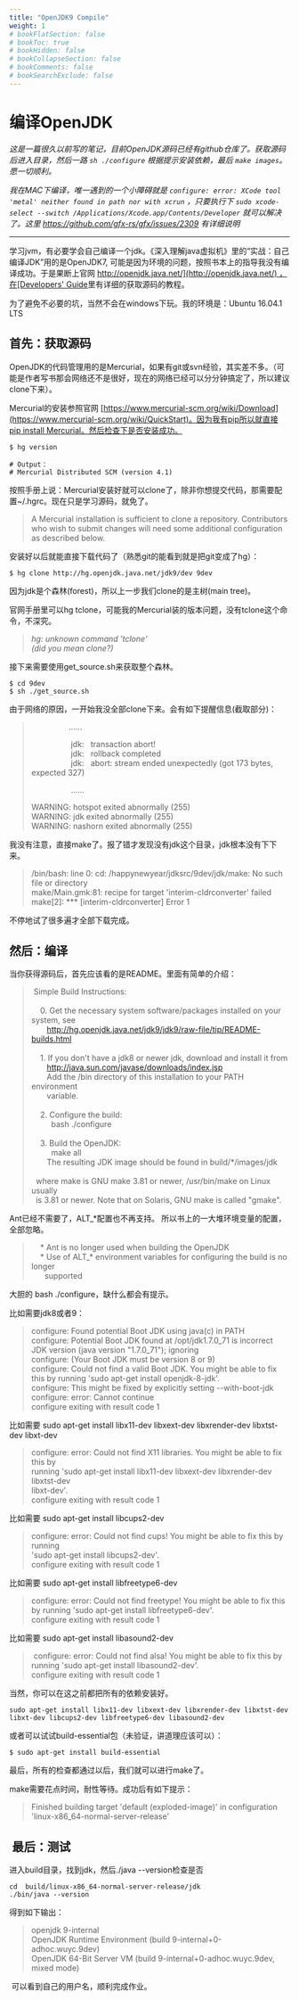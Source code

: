 ```yaml
---
title: "OpenJDK9 Compile"
weight: 1
# bookFlatSection: false
# bookToc: true
# bookHidden: false
# bookCollapseSection: false
# bookComments: false
# bookSearchExclude: false
---
```


# 编译OpenJDK

_这是一篇很久以前写的笔记，目前OpenJDK源码已经有github仓库了。获取源码后进入目录，然后一路 `sh ./configure` 根据提示安装依赖，最后 `make images`。愿一切顺利。_

_我在MAC下编译，唯一遇到的一个小障碍就是 `configure: error: XCode tool 'metal' neither found in path nor with xcrun` ，只要执行下 `sudo xcode-select --switch /Applications/Xcode.app/Contents/Developer` 就可以解决了。这里 https://github.com/gfx-rs/gfx/issues/2309 有详细说明_

---------------------

学习jvm，有必要学会自己编译一个jdk。《深入理解java虚拟机》里的“实战：自己编译JDK”用的是OpenJDK7, 可能是因为环境的问题，按照书本上的指导我没有编译成功。于是果断上官网 [http://openjdk.java.net/](http://openjdk.java.net/) ，在[Developers' Guide](http://openjdk.java.net/guide/)里有详细的获取源码的教程。

为了避免不必要的坑，当然不会在windows下玩。我的环境是：Ubuntu 16.04.1 LTS

## 首先：获取源码

OpenJDK的代码管理用的是Mercurial，如果有git或svn经验，其实差不多。（可能是作者写书那会网络还不是很好，现在的网络已经可以分分钟搞定了，所以建议clone下来）。

Mercurial的安装参照官网 [https://www.mercurial-scm.org/wiki/Download](https://www.mercurial-scm.org/wiki/QuickStart)。因为我有pip所以就直接pip install Mercurial。然后检查下是否安装成功。

```
$ hg version

# Output：
# Mercurial Distributed SCM (version 4.1)
```

按照手册上说：Mercurial安装好就可以clone了，除非你想提交代码，那需要配置~/.hgrc。现在只是学习源码，就免了。

> A Mercurial installation is sufficient to clone a repository. Contributors who wish to submit changes will need some additional configuration as described below.

安装好以后就能直接下载代码了（熟悉git的能看到就是把git变成了hg）：

```
$ hg clone http://hg.openjdk.java.net/jdk9/dev 9dev

```

因为jdk是个森林(forest)，所以上一步我们clone的是主树(main tree)。

官网手册里可以hg tclone，可能我的Mercurial装的版本问题，没有tclone这个命令，不深究。

> _hg: unknown command 'tclone'  
> (did you mean clone?)_

接下来需要使用get_source.sh来获取整个森林。

```
$ cd 9dev
$ sh ./get_source.sh
```

由于网络的原因，一开始我没全部clone下来。会有如下提醒信息(截取部分)：

>                  ......
> 
>                   jdk:   transaction abort!  
>                   jdk:   rollback completed  
>                   jdk:   abort: stream ended unexpectedly (got 173 bytes, expected 327)
> 
>                   ......
> 
> WARNING: hotspot exited abnormally (255)  
> WARNING: jdk exited abnormally (255)  
> WARNING: nashorn exited abnormally (255)

我没有注意，直接make了。报了错才发现没有jdk这个目录，jdk根本没有下下来。

> /bin/bash: line 0: cd: /happynewyear/jdksrc/9dev/jdk/make: No such file or directory  
> make/Main.gmk:81: recipe for target 'interim-cldrconverter' failed  
> make\[2\]: *** \[interim-cldrconverter\] Error 1

不停地试了很多遍才全部下载完成。

## 然后：编译

当你获得源码后，首先应该看的是README。里面有简单的介绍：

>  Simple Build Instructions:  
>    
>     0\. Get the necessary system software/packages installed on your system, see  
>        http://hg.openjdk.java.net/jdk9/jdk9/raw-file/tip/README-builds.html  
>    
>     1\. If you don't have a jdk8 or newer jdk, download and install it from  
>        http://java.sun.com/javase/downloads/index.jsp  
>        Add the /bin directory of this installation to your PATH environment  
>        variable.  
>    
>     2\. Configure the build:  
>          bash ./configure  
>    
>     3\. Build the OpenJDK:  
>          make all  
>        The resulting JDK image should be found in build/*/images/jdk  
>    
>   where make is GNU make 3.81 or newer, /usr/bin/make on Linux usually  
>   is 3.81 or newer. Note that on Solaris, GNU make is called "gmake".

Ant已经不需要了，ALT_*配置也不再支持。 所以书上的一大堆环境变量的配置，全部忽略。

>     \* Ant is no longer used when building the OpenJDK  
>     \* Use of ALT_* environment variables for configuring the build is no longer  
>       supported

大胆的 bash ./configure，缺什么都会有提示。

比如需要jdk8或者9：

> configure: Found potential Boot JDK using java(c) in PATH  
> configure: Potential Boot JDK found at /opt/jdk1.7.0\_71 is incorrect JDK version (java version "1.7.0\_71"); ignoring  
> configure: (Your Boot JDK must be version 8 or 9)  
> configure: Could not find a valid Boot JDK. You might be able to fix this by running 'sudo apt-get install openjdk-8-jdk'.  
> configure: This might be fixed by explicitly setting --with-boot-jdk  
> configure: error: Cannot continue  
> configure exiting with result code 1

比如需要 sudo apt-get install libx11-dev libxext-dev libxrender-dev libxtst-dev libxt-dev

> configure: error: Could not find X11 libraries. You might be able to fix this by  
> running 'sudo apt-get install libx11-dev libxext-dev libxrender-dev libxtst-dev  
> libxt-dev'.  
> configure exiting with result code 1

比如需要 sudo apt-get install libcups2-dev

> configure: error: Could not find cups! You might be able to fix this by running  
> 'sudo apt-get install libcups2-dev'.  
> configure exiting with result code 1

比如需要 sudo apt-get install libfreetype6-dev

> configure: error: Could not find freetype! You might be able to fix this by running 'sudo apt-get install libfreetype6-dev'.  
> configure exiting with result code 1 

比如需要 sudo apt-get install libasound2-dev

>  configure: error: Could not find alsa! You might be able to fix this by running 'sudo apt-get install libasound2-dev'.  
> configure exiting with result code 1

当然，你可以在这之前都把所有的依赖安装好。

```
sudo apt-get install libx11-dev libxext-dev libxrender-dev libxtst-dev libxt-dev libcups2-dev libfreetype6-dev libasound2-dev
```

或者可以试试build-essential包（未验证，讲道理应该可以）：

```
$ sudo apt-get install build-essential
```

最后，所有的检查都通过以后，我们就可以进行make了。

make需要花点时间，耐性等待。成功后有如下提示：

> Finished building target 'default (exploded-image)' in configuration 'linux-x86_64-normal-server-release'

##  最后：测试

进入build目录，找到jdk，然后./java --version检查是否

```
cd  build/linux-x86_64-normal-server-release/jdk
./bin/java --version
```

得到如下输出：

> openjdk 9-internal  
> OpenJDK Runtime Environment (build 9-internal+0-adhoc.wuyc.9dev)  
> OpenJDK 64-Bit Server VM (build 9-internal+0-adhoc.wuyc.9dev, mixed mode)

 可以看到自己的用户名，顺利完成作业。
